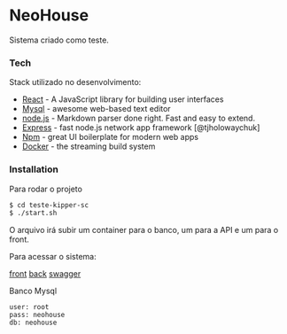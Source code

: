 # NeoHouse

Sistema criado como teste.

### Tech

Stack utilizado no desenvolvimento:

* [React] - A JavaScript library for building user interfaces
* [Mysql] - awesome web-based text editor
* [node.js] - Markdown parser done right. Fast and easy to extend.
* [Express] - fast node.js network app framework [@tjholowaychuk]
* [Npm] - great UI boilerplate for modern web apps
* [Docker] - the streaming build system

### Installation

Para rodar o projeto
```sh
$ cd teste-kipper-sc
$ ./start.sh
```
O arquivo irá subir um container para o banco, um para a API e um para o front.

Para acessar o sistema:

[front] [back] [swagger]

Banco Mysql
```
user: root
pass: neohouse
db: neohouse
```

   [React]: <https://reactjs.org>
   [Docker]: <https://www.docker.com>
   [Mysql]: <https://www.mysql.com>
   [node.js]: <http://nodejs.org>
   [Npm]: <https://npmjs.com>
   [express]: <http://expressjs.com>
   [front]: <http://localhost:3000>
   [back]: <http://localhost:3001>
   [swagger]: <http://localhost:3001/api-docs>
